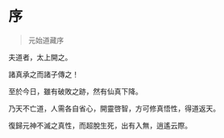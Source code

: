 # 序

> 元始道藏序

夫道者，太上開之。

諸真承之而諸子傳之！

至於今日，雖有破敗之跡，然有仙真下降。

乃天不亡道，人需各自省心，開靈啓智，方可修真悟性，得道返天。

復歸元神不滅之真性，而超脫生死，出有入無，逍遙云際。

